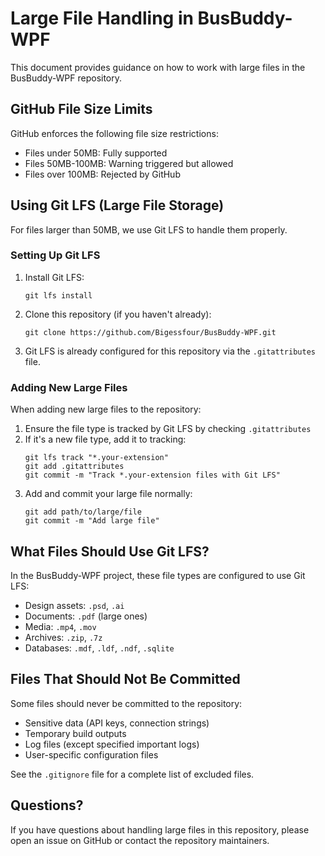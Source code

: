 # Large File Handling in BusBuddy-WPF

This document provides guidance on how to work with large files in the BusBuddy-WPF repository.

## GitHub File Size Limits

GitHub enforces the following file size restrictions:

- Files under 50MB: Fully supported
- Files 50MB-100MB: Warning triggered but allowed
- Files over 100MB: Rejected by GitHub

## Using Git LFS (Large File Storage)

For files larger than 50MB, we use Git LFS to handle them properly.

### Setting Up Git LFS

1. Install Git LFS:

    ```
    git lfs install
    ```

2. Clone this repository (if you haven't already):

    ```
    git clone https://github.com/Bigessfour/BusBuddy-WPF.git
    ```

3. Git LFS is already configured for this repository via the `.gitattributes` file.

### Adding New Large Files

When adding new large files to the repository:

1. Ensure the file type is tracked by Git LFS by checking `.gitattributes`
2. If it's a new file type, add it to tracking:
    ```
    git lfs track "*.your-extension"
    git add .gitattributes
    git commit -m "Track *.your-extension files with Git LFS"
    ```
3. Add and commit your large file normally:
    ```
    git add path/to/large/file
    git commit -m "Add large file"
    ```

## What Files Should Use Git LFS?

In the BusBuddy-WPF project, these file types are configured to use Git LFS:

- Design assets: `.psd`, `.ai`
- Documents: `.pdf` (large ones)
- Media: `.mp4`, `.mov`
- Archives: `.zip`, `.7z`
- Databases: `.mdf`, `.ldf`, `.ndf`, `.sqlite`

## Files That Should Not Be Committed

Some files should never be committed to the repository:

- Sensitive data (API keys, connection strings)
- Temporary build outputs
- Log files (except specified important logs)
- User-specific configuration files

See the `.gitignore` file for a complete list of excluded files.

## Questions?

If you have questions about handling large files in this repository, please open an issue on GitHub or contact the repository maintainers.
